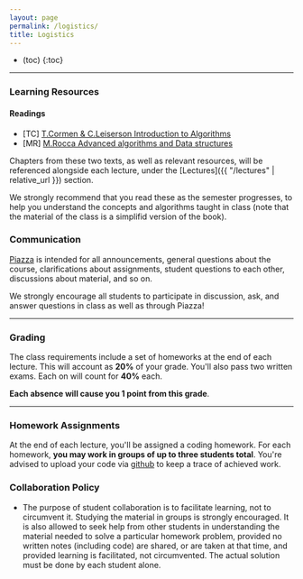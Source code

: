```yaml
---
layout: page
permalink: /logistics/
title: Logistics
---
```


<!-- * (The list will be replaced with the table of contents.) -->
* (toc)
{:toc}

***

### Learning Resources

#### Readings

- [TC] [T.Cormen & C.Leiserson Introduction to Algorithms](https://www.amazon.fr/Introduction-Algorithms-fourth-Thomas-Cormen/dp/026204630X/ref=sr_1_1?__mk_fr_FR=%C3%85M%C3%85%C5%BD%C3%95%C3%91&crid=2D63OAVY18E88&keywords=algorithms&qid=1662736803&sprefix=algorithms%2Caps%2C111&sr=8-1)
- [MR] [M.Rocca Advanced algorithms and Data structures](https://www.amazon.com/Advanced-Algorithms-Structures-Marcello-Rocca/dp/1617295485#:~:text=Advanced%20Algorithms%20and%20Data%20Structures%20introduces%20a%20collection%20of%20algorithms,machine%20learning%2C%20and%20graph%20computing.&text=As%20a%20software%20engineer%2C%20you,%2C%20difficult%2C%20or%20even%20impossible.)

Chapters from these two texts, as well as relevant resources, will be referenced alongside each lecture, under the [Lectures]({{ "/lectures" | relative_url }}) section. 

We strongly recommend that you read these as the semester progresses, to help you understand the concepts and algorithms taught in class (note that the material of the class is a simplifid version of the book). 


### Communication

[Piazza](https://piazza.com/class/ksyr6kbfflk5k6) is intended for all announcements, general questions about the course, clarifications about assignments, student questions to each other, discussions about material, and so on.

We strongly encourage all students to participate in discussion, ask, and answer questions in class as well as through Piazza!

***

### Grading

The class requirements include a set of homeworks at the end of each lecture.
This will account as **20%** of your grade. You'll also pass two written exams.
Each on will count for **40%** each.

**Each absence will cause you 1 point from this grade**.


***

### Homework Assignments


At the end of each lecture, you'll be assigned a coding  homework. For each homework,  **you may work in groups  of up to three students total**. You're advised to upload
your code via [github](https://github.com/) to keep a trace of achieved work.




### Collaboration Policy


- The purpose of student collaboration is to facilitate learning, not to circumvent it. Studying the material in groups is strongly encouraged. It is also allowed to seek help from other students in understanding the material needed to solve a particular homework problem, provided no written notes (including code) are shared, or are taken at that time, and provided learning is facilitated, not circumvented. The actual solution must be done by each student alone.



